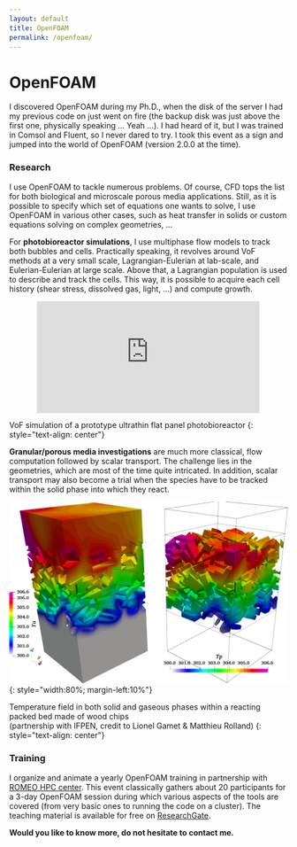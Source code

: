 ```yaml
---
layout: default
title: OpenFOAM
permalink: /openfoam/
---
```

# OpenFOAM

I discovered OpenFOAM during my Ph.D., when the disk of the server I had my previous code on just went on fire
(the backup disk was just above the first one, physically speaking ... Yeah ...). I had heard of it, but I was trained in Comsol 
and Fluent, so I never dared to try. I took this event as a sign and jumped into the world of OpenFOAM (version
2.0.0 at the time). 

### Research

<!--![image-title-here](/assets/images/WoodChipTemp.png){: style="float: right;width:50%; max-width:400px; margin:10px"}-->
I use OpenFOAM to tackle numerous problems. Of course, CFD tops the list for both biological and microscale porous media applications.
Still, as it is possible to specify which set of equations one wants to solve, I use OpenFOAM in various other cases, 
such as heat transfer in solids or custom equations solving on complex geometries, ... 

For **photobioreactor simulations**, I use multiphase flow models to track both bubbles and cells. Practically speaking,
it revolves around VoF methods at a very small scale, Lagrangian-Eulerian at lab-scale, and Eulerian-Eulerian at
large scale. Above that, a Lagrangian population is used to describe and track the cells. 
This way, it is possible to acquire each cell history (shear stress, dissolved gas, light, ...) and compute growth. 

<div style="padding-top:40%; position:relative; width:80%;margin-left:10%">
<iframe src="https://www.youtube.com/embed/N_-Dq8VHMgE" frameborder="0" allowfullscreen style="height: 100%; width: 100%; position:absolute; top:0; left:0"></iframe>
</div>

VoF simulation of a prototype ultrathin flat panel photobioreactor
{: style="text-align: center"}

**Granular/porous media investigations** are much more classical, flow computation followed by scalar transport. The
challenge lies in the geometries, which are most of the time quite intricated. In addition, scalar transport may 
also become a trial when the species have to be tracked within the solid phase into which they react. 

![WoodChipTemp](/assets/images/WoodChipTemp.png){: style="width:80%; margin-left:10%"}

Temperature field in both solid and gaseous phases within a reacting packed bed made of wood chips<br/>
(partnership with IFPEN, credit to Lionel Gamet & Matthieu Rolland)
{: style="text-align: center"}

### Training

I organize and animate a yearly OpenFOAM training in partnership with [ROMEO HPC center](https://romeo.univ-reims.fr/pages/aboutUs).
This event classically gathers about 20 participants for a 3-day OpenFOAM session during which various aspects of the tools are covered 
(from very basic ones to running the code on a cluster). The teaching material is available for free on [ResearchGate](https://www.researchgate.net/publication/282272911_OpenFOAM_step_by_step_tutorial_'beginners'_version?_sg=LYfMsDdLYUWIBBdYK_Ye4cyt-KMydQTnrbNHBkOALZxSPRk9HIu1nYYoOXSRCJ2SvIifCwsnQ_7TfIyLMmuPo-8WQFoeJRwmYRgJt_bc.B-5cKQLUgea9SulNEHZputaODTWJ2F2WdmW1NA5mg1oYgp9jd5xvqMP3lAvcYFH2tCsIzO9rFbUZ_p0Jq77v7Q). 

**Would you like to know more, do not hesitate to contact me.**
